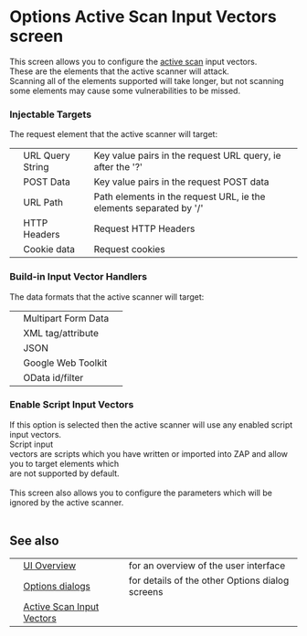 # Options Active Scan Input Vectors screen

This screen allows you to configure the [active scan](HelpStartConceptsAscan) input vectors.<br>These are the elements that the active scanner will attack.<br>Scanning all of the elements supported will take longer, but not scanning some elements may cause some vulnerabilities to be missed.<br>
<h3>Injectable Targets</h3>
The request element that the active scanner will target:<br>
<table>
<tr><td></td><td>URL Query String</td><td>Key value pairs in the request URL query, ie after the '?'</td></tr>
<tr><td></td><td>POST Data</td><td>Key value pairs in the request POST data</td></tr>
<tr><td></td><td>URL Path</td><td>Path elements in the request URL, ie the elements separated by '/'</td></tr>
<tr><td></td><td>HTTP Headers</td><td>Request HTTP Headers</td></tr>
<tr><td></td><td>Cookie data</td><td>Request cookies</td></tr>
</table>
<h3>Build-in Input Vector Handlers</h3>
The data formats that the active scanner will target:<br>
<table>
<tr><td></td><td>Multipart Form Data</td><td></td></tr>
<tr><td></td><td>XML tag/attribute</td><td></td></tr>
<tr><td></td><td>JSON</td><td></td></tr>
<tr><td></td><td>Google Web Toolkit</td><td></td></tr>
<tr><td></td><td>OData id/filter</td><td></td></tr>
</table>
<h3>Enable Script Input Vectors</h3>
If this option is selected then the active scanner will use any enabled script input vectors.<br>Script input<br>
vectors are scripts which you have written or imported into ZAP and allow you to target elements which<br>
are not supported by default.<br>
<br>
This screen also allows you to configure the parameters which will be ignored by the active scanner.<br>
<br>
<h2>See also</h2>
<table>
<tr><td></td><td><a href='HelpUiOverview'>UI Overview</a></td><td>for an overview of the user interface</td></tr>
<tr><td></td><td><a href='HelpUiDialogsOptionsOptions'>Options dialogs</a></td><td>for details of the other Options dialog screens</td></tr>
<tr><td></td><td><a href='HelpUiDialogsOptionsAscaninput'>Active Scan Input Vectors</a></td><td></td></tr>
</table>